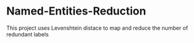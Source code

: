 # Named-Entities-Reduction
This project uses Levenshtein distace to map and reduce the number of redundant labels
